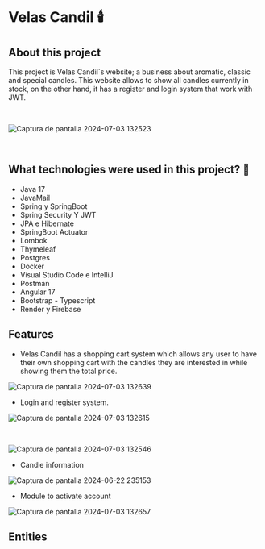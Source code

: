 # Velas Candil 🕯️

## About this project 

This project is Velas Candil´s website; a business about aromatic, classic and special candles. 
This website allows to show all candles currently in stock, on the other hand, it has a register and login system that work with JWT.

<br>

![Captura de pantalla 2024-07-03 132523](https://github.com/SparkleCow/Velas/assets/55297516/7d33a9fa-8d12-4638-9199-8418ef09ee83)

<br>

## What technologies were used in this project? 🤖

- Java 17
- JavaMail
- Spring y SpringBoot
- Spring Security Y JWT
- JPA e Hibernate
- SpringBoot Actuator
- Lombok
- Thymeleaf
- Postgres
- Docker
- Visual Studio Code e IntelliJ
- Postman
- Angular 17
- Bootstrap - Typescript
- Render y Firebase

## Features 

- Velas Candil has a shopping cart system which allows any user to have their own shopping cart with the candles they are interested in while showing them the total price.

![Captura de pantalla 2024-07-03 132639](https://github.com/SparkleCow/Velas/assets/55297516/3a9bed9e-33d2-4a60-9e00-3924d0910db8)

- Login and register system.

![Captura de pantalla 2024-07-03 132615](https://github.com/SparkleCow/Velas/assets/55297516/e729fedb-db95-449d-86e1-ef2e00269c73)

<br>

![Captura de pantalla 2024-07-03 132546](https://github.com/SparkleCow/Velas/assets/55297516/954760e2-ee14-433e-8818-e99b69fb96be)

- Candle information
  
![Captura de pantalla 2024-06-22 235153](https://github.com/SparkleCow/Velas/assets/55297516/69f89605-8c51-4503-872c-daac1e2edc4f)

- Module to activate account
  
![Captura de pantalla 2024-07-03 132657](https://github.com/SparkleCow/Velas/assets/55297516/d2707d10-46c9-40aa-931a-32b0da473866)

## Entities


